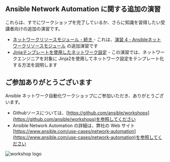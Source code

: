 ## Ansible Network Automation に関する追加の演習

これらは、すでにワークショップを完了しているか、さらに知識を習得したい受講者向けの追加の演習です。

- [ネットワークリソースモジュール - 続き ](resource/README.ja.md) - これは、[演習 4 - Ansibleネットワークリソースモジュール](../4-resource-module/README.ja.md) の追加演習です
- [Jinjaテンプレートを使用したネットワーク設定](jinja/README.ja.md) - この演習では、ネットワークエンジニアを対象に Jinja2を使用してネットワーク設定をテンプレート化する方法を説明します


## ご参加ありがとうございます

Ansible ネットワーク自動化ワークショップにご参加いただき、ありがとうございます。  

- Githubソースについては、[https://github.com/ansible/workshops](https://github.com/ansible/workshops)を参照してください 
- Ansible Network Automation の詳細は、弊社の Web サイト[https://www.ansible.com/use-cases/network-automation](https://www.ansible.com/use-cases/network-automation)を参照してください

![workshop logo](https://github.com/ansible/workshops/blob/devel/images/Ansible-Workshop-Logo.png?raw=true)

